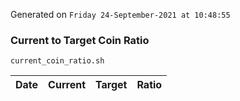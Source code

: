 Generated on `Friday 24-September-2021 at 10:48:55`

### Current to Target Coin Ratio
`current_coin_ratio.sh`

Date|Current|Target|Ratio
---|---|---|---
